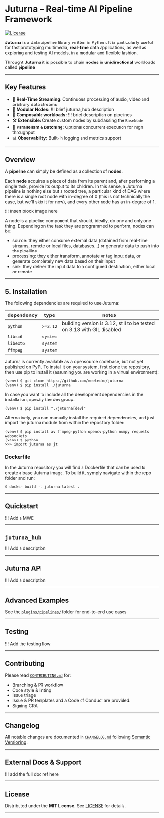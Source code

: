 # Juturna – Real-time AI Pipeline Framework

[![License](https://img.shields.io/github/license/meetecho/juturna)](LICENSE)

**Juturna** is a data pipeline library written in Python. It is particularly useful for fast prototyping multimedia, **real-time** data applications, as well as exploring and testing AI models, in a modular and flexible fashion.

Throught **Juturna** it is possible to chain **nodes** in **unidirectional** workloads called **pipeline**

---

## Key Features

* 🎯 **Real-Time Streaming:** Continuous processing of audio, video and arbitrary data streams
* 🔌 **Modular Nodes:** !!! brief juturna_hub description 
* 🔗 **Composable workloads:** !!! brief description on pipelines
* 🛠️ **Extensible:** Create custom nodes by subclassing the `BaseNode` 
* 🚀 **Parallelism & Batching:** Optional concurrent execution for high throughput
* 📊 **Observability:** Built-in logging and metrics support

---

## Overview

A **pipeline** can simply be defined as a collection of **nodes**. 

Each **node** acquires a piece of data from its parent and, after performing a single task, provide its output to its children. In this sense, a Juturna pipeline is nothing else but a rooted tree, a particular kind of DAG where there is a single root node with in-degree of 0 (this is not technically the case, but we’ll skip it for now), and every other node has an in-degree of 1.

!!! Insert block image here

A node is a pipeline component that should, ideally, do one and only one thing. Depending on the task they are programmed to perform, nodes can be:

- source: they either consume external data (obtained from real-time streams, remote or local files, databases…) or generate data to push into the pipelline
- processing: they either transform, annotate or tag input data, or generate completely new data based on their input
- sink: they deliver the input data to a configured destination, either local or remote

---

## 5. Installation

The following dependencies are required to use Juturna:

| dependency |   type   | notes |
|------------|----------|-------|
| `python`   | `>=3.12` | building version is 3.12, still to be tested on 3.13 with GIL disabled |
| `libsm6`   | `system` | |
| `libext6`  | `system` | |
| `ffmpeg`   | `system` | |


Juturna is currently available as a opensource codebase, but not yet published on PyPi. 
To install it on your system, first clone the repository, then use pip to install it (assuming you are working in a virtual environment):

```
(venv) $ git clone https://github.com/meetecho/juturna
(venv) $ pip install ./juturna
```

In case you want to include all the development dependencies in the installation, specify the dev group:

```
(venv) $ pip install "./juturna[dev]"
```

Alternatively, you can manually install the required dependencies, and just import the juturna module from within the repository folder:

```
(venv) $ pip install av ffmpeg-python opencv-python numpy requests websockets
(venv) $ python
>>> import juturna as jt
```

### Dockerfile

In the Juturna repository you will find a Dockerfile that can be used to create a base Juturna image. To build it, symply navigate within the repo folder and run:

```
$ docker build -t juturna:latest .
```

---

## Quickstart

!!! Add a MWE 

---

## `juturna_hub`

!!! Add a description

---

## Juturna API

!!! Add a description

---

## Advanced Examples

See the [`plugins/pipelines/`](./plugins/pipelines/) folder for end-to-end use cases

---

## Testing

!!! Add the testing flow

---

## Contributing

Please read [`CONTRIBUTING.md`](./CONTRIBUTING.md) for:

* Branching & PR workflow
* Code style & linting
* Issue triage
* Issue & PR templates and a Code of Conduct are provided.
* Signing CRA

---

## Changelog

All notable changes are documented in [`CHANGELOG.md`](./CHANGELOG.md) following [Semantic Versioning](https://semver.org).

---

## External Docs & Support

!!! add the full doc ref here

---

## License

Distributed under the **MIT License**. See [LICENSE](./LICENSE) for details.

---